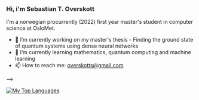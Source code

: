 ### Hi, i'm Sebastian T. Overskott

I'm a norwegian procurrently (2022) first year master's student in computer science at OsloMet. 

<!--**Overskott/Overskott** is a ✨ _special_ ✨ repository because its `README.md` (this file) appears on your GitHub profile.

Here are some ideas to get you started:-->

- 🔭 I’m currently working on my master's thesis - Finding the ground state of quantum systems using dense neural networks
- 🌱 I’m currently learning mathematics, quantum computing and machine learning
- 📫 How to reach me: overskotts@gmail.com

<!-- [![Sebastian's github stats](https://github-readme-stats.vercel.app/api?username=Overskott&count_private=true&show_icons=true&theme=default&hide_rank=false)](https://github.com/anuraghazra/github-readme-stats)  <!-- from: https://github.com/anuraghazra/github-readme-stats --> -->


[![My Top Languages](https://github-readme-stats.vercel.app/api/top-langs/?username=Overskott&layout=compact)](https://github.com/anuraghazra/github-readme-stats) <!-- from: https://github.com/anuraghazra/github-readme-stats --> 
